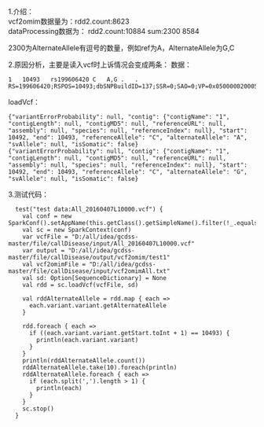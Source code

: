


1.介绍：   
vcf2omim数据量为：rdd2.count:8623	   
dataProcessing数据为：
rdd2.count:10884
sum:2300
8584

2300为AlternateAllele有逗号的数量，例如ref为A，AlternateAllele为G,C


2.原因分析，主要是读入vcf时上诉情况会变成两条：
数据：

	1	10493	rs199606420	C	A,G	.	.	RS=199606420;RSPOS=10493;dbSNPBuildID=137;SSR=0;SAO=0;VP=0x050000020005000002000100;GENEINFO=DDX11L1:100287102;WGT=1;VC=SNV;R5;ASP


loadVcf：

	{"variantErrorProbability": null, "contig": {"contigName": "1", "contigLength": null, "contigMD5": null, "referenceURL": null, "assembly": null, "species": null, "referenceIndex": null}, "start": 10492, "end": 10493, "referenceAllele": "C", "alternateAllele": "A", "svAllele": null, "isSomatic": false}
	{"variantErrorProbability": null, "contig": {"contigName": "1", "contigLength": null, "contigMD5": null, "referenceURL": null, "assembly": null, "species": null, "referenceIndex": null}, "start": 10492, "end": 10493, "referenceAllele": "C", "alternateAllele": "G", "svAllele": null, "isSomatic": false}


3.测试代码：
	
	  test("test data:All_20160407L10000.vcf") {
	    val conf = new SparkConf().setAppName(this.getClass().getSimpleName().filter(!_.equals('$'))).setMaster("local[4]")
	    val sc = new SparkContext(conf)
	    var vcfFile = "D:/all/idea/gcdss-master/file/callDisease/input/All_20160407L10000.vcf"
	    var output = "D:/all/idea/gcdss-master/file/callDisease/output/vcf2omim/test1"
	    val vcf2omimFile = "D:/all/idea/gcdss-master/file/callDisease/input/vcf2omimAll.txt"
	    val sd: Option[SequenceDictionary] = None
	    val rdd = sc.loadVcf(vcfFile, sd)
	
	    val rddAlternateAllele = rdd.map { each =>
	      each.variant.variant.getAlternateAllele
	    }
	
	    rdd.foreach { each =>
	      if ((each.variant.variant.getStart.toInt + 1) == 10493) {
	        println(each.variant.variant)
	      }
	    }
	    println(rddAlternateAllele.count())
	    rddAlternateAllele.take(10).foreach(println)
	    rddAlternateAllele.foreach { each =>
	      if (each.split(',').length > 1) {
	        println(each)
	      }
	    }
	    sc.stop()
	  }